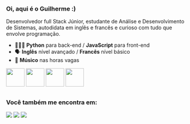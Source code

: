 ### **Oi, aqui é o Guilherme :)**
Desenvolvedor full Stack Júnior, estudante de Análise e Desenvolvimento de Sistemas, autodidata em inglês e francês e curioso com tudo que envolve programação.

- 👨🏻‍💻 **Python** para back-end / **JavaScript** para front-end
- 🗣️ **Inglês** nível avançado / **Francês** nível básico
- 🎵 **Músico** nas horas vagas

<div display='inline'>
<img width='50' height='50' src="https://cdn.jsdelivr.net/gh/devicons/devicon/icons/python/python-original-wordmark.svg" />
<img width='50' height='50' src="https://cdn.jsdelivr.net/gh/devicons/devicon/icons/javascript/javascript-plain.svg" />
<img width='50' height='50' src="https://cdn.jsdelivr.net/gh/devicons/devicon/icons/html5/html5-original.svg" />
<img width='50' height='50' src="https://cdn.jsdelivr.net/gh/devicons/devicon/icons/css3/css3-original.svg" />
</div>

## 
### Você também me encontra em:
<a href="https://www.linkedin.com/in/guilherme-barros-de-oliveira/)"><img src="https://img.shields.io/badge/linkedin-%230077B5.svg?style=for-the-badge&logo=linkedin&logoColor=white"></a>
<a href="https://www.facebook.com/profile.php?id=100008410264922"><img src="https://img.shields.io/badge/Facebook-%231877F2.svg?style=for-the-badge&logo=Facebook&logoColor=white"></a>
<a href="https://www.instagram.com/eai.guiii/"><img src="https://img.shields.io/badge/Instagram-%23E4405F.svg?style=for-the-badge&logo=Instagram&logoColor=white"></a>

